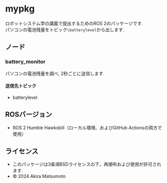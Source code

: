 # mypkg
ロボットシステム学の講義で提出するためのROS 2のパッケージです.  
パソコンの電池残量をトピック```\batterylevel```から出します.
## ノード
### battery_monitor
パソコンの電池残量を調べ, 2秒ごとに送信します.
#### 送信先トピック
- batterylevel
## ROSバージョン
- ROS 2 Humble Hawksbill（ローカル環境、およびGitHub Actionsの両方で使用）
## ライセンス
- このパッケージは3条項BSDライセンスの下，再頒布および使用が許可されます.
- © 2024 Akira Matsumoto
